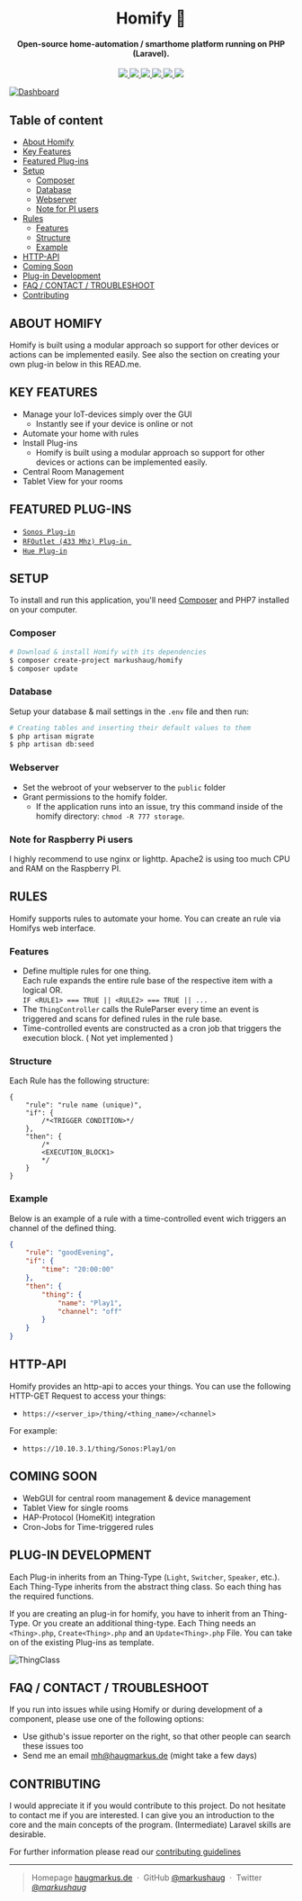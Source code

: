 <h1 align="center">
  Homify 🏡
  <br>
</h1>

<h4 align="center">Open-source home-automation / smarthome platform running on PHP (Laravel).</h4>

<p align="center">
  <a href="https://travis-ci.org/markushaug/homify">
    <img src="https://travis-ci.org/markushaug/homify.svg?branch=master">
  </a>
  <a href="https://www.codacy.com/app/markushaug/homify?utm_source=github.com&amp;utm_medium=referral&amp;utm_content=markushaug/homify&amp;utm_campaign=Badge_Grade">
      <img src="https://api.codacy.com/project/badge/Grade/caf921d27ed94b68b821792bd952fb62">
  </a>
  <a href="https://packagist.org/packages/markushaug/homify">
    <img src="https://img.shields.io/badge/php-7-green.svg?style=flat">
  </a>
  <a href="https://github.com/markushaug/homify">
    <img src="http://img.shields.io/badge/source-markushaug/homify-green.svg?style=flat">
  </a>
  <a href="https://packagist.org/packages/markushaug/homify">
    <img src="https://poser.pugx.org/markushaug/homify/downloads">
  </a>
  <a href="https://packagist.org/packages/markushaug/homify">
    <img src="https://poser.pugx.org/markushaug/homify/v/stable">
  </a>
</p>

[![Dashboard](https://i.imgur.com/YwK44H2.png)](https://github.com/markushaug/homify)


## Table of content

- [About Homify](#about-homify)
- [Key Features](#key-features)
- [Featured Plug-ins](#featured-plug-ins)
- [Setup](#setup)
    - [Composer](#composer)
    - [Database](#database)
    - [Webserver](#webserver)
    - [Note for PI users](#note-for-raspberry-pi-users)
- [Rules](#rules)
    - [Features](#features)
    - [Structure](#structure)
    - [Example](#example)
- [HTTP-API](#http-api)
- [Coming Soon](#coming-soon)
- [Plug-in Development](#plug-in-development)
- [FAQ / CONTACT / TROUBLESHOOT](#faq--contact--troubleshoot)
- [Contributing](#contributing)


## ABOUT HOMIFY
Homify is built using a modular approach so support for other devices or actions can be implemented easily. See also the section on creating your own plug-in below in this READ.me.

## KEY FEATURES

* Manage your IoT-devices simply over the GUI
  - Instantly see if your device is online or not
* Automate your home with rules
* Install Plug-ins
  - Homify is built using a modular approach so support for other devices or actions can be implemented easily.
* Central Room Management
* Tablet View for your rooms

## FEATURED PLUG-INS

- <a href="https://github.com/markushaug/homify-sonos">```Sonos Plug-in```</a>
- <a href="https://github.com/markushaug/homify-rfoutlet">```RFOutlet (433 Mhz) Plug-in ```</a>
- <a href="https://github.com/markushaug/homify-phue">```Hue Plug-in```</a>

## SETUP
To install and run this application, you'll need <a href="https://getcomposer.org/">Composer</a> and PHP7 installed on your computer. 

### Composer
```bash
# Download & install Homify with its dependencies
$ composer create-project markushaug/homify
$ composer update
```

### Database
Setup your database & mail settings in the ```.env``` file and then run:

```bash
# Creating tables and inserting their default values to them
$ php artisan migrate
$ php artisan db:seed
```

### Webserver
- Set the webroot of your webserver to the ```public``` folder
- Grant permissions to the homify folder. 
  - If the application runs into an issue, try this command inside of the homify directory: ```chmod -R 777 storage```.

### Note for Raspberry Pi users
I highly recommend to use nginx or lighttp. Apache2 is using too much CPU and RAM on the Raspberry PI.


## RULES
Homify supports rules to automate your home. You can create an rule via Homifys web interface.

### Features
- Define multiple rules for one thing.<br>
  Each rule expands the entire rule base of the respective item with a logical OR.<br>
  ```IF <RULE1> === TRUE || <RULE2> === TRUE || ...```<br>
- The ```ThingController``` calls the RuleParser every time an event is triggered and scans for defined rules in the rule base.
- Time-controlled events are constructed as a cron job that triggers the execution block. ( Not yet implemented )

### Structure
Each Rule has the following structure:
```
{
	"rule": "rule name (unique)",
	"if": {
        /*<TRIGGER CONDITION>*/
	},
	"then": {
        /*
        <EXECUTION_BLOCK1>
        */
	}
}
```
### Example
Below is an example of a rule with a time-controlled event wich triggers an channel of the defined thing.
```json
{
	"rule": "goodEvening",
	"if": {
		"time": "20:00:00"
	},
	"then": {
		"thing": {
			"name": "Play1",
			"channel": "off"
		}
	}
}
```

## HTTP-API
Homify provides an http-api to acces your things.
You can use the following HTTP-GET Request to access your things:

- ```https://<server_ip>/thing/<thing_name>/<channel>```

For example:
- ```https://10.10.3.1/thing/Sonos:Play1/on``` 

## COMING SOON
- WebGUI for central room management & device management
- Tablet View for single rooms
- HAP-Protocol (HomeKit) integration
- Cron-Jobs for Time-triggered rules

## PLUG-IN DEVELOPMENT
Each Plug-in inherits from an Thing-Type (```Light```, ```Switcher```, ```Speaker```, etc.). Each Thing-Type inherits from the abstract thing class. So each thing has the required functions.

If you are creating an plug-in for homify, you have to inherit from an Thing-Type. Or you create an additional thing-type.
Each Thing needs an ```<Thing>.php```, ```Create<Thing>.php``` and an ```Update<Thing>.php``` File. You can take on of the existing Plug-ins as template.

![ThingClass](https://i.imgur.com/2E75QX0.png)

## FAQ / CONTACT / TROUBLESHOOT
If you run into issues while using Homify or during development of a component, please use one of the following options:

- Use github's issue reporter on the right, so that other people can search these issues too
- Send me an email <a href="mailto:mh@haugmarkus.de">mh@haugmarkus.de</a> (might take a few days)

## CONTRIBUTING
I would appreciate it if you would contribute to this project.
Do not hesitate to contact me if you are interested. I can give you an introduction to the core and the main concepts of the program. (Intermediate) Laravel skills are desirable.

For further information please read our [contributing guidelines](https://github.com/markushaug/homify/blob/master/CONTRIBUTING.md)

---

> Homepage [haugmarkus.de](https://www.haugmarkus.de) &nbsp;&middot;&nbsp;
> GitHub [@markushaug](https://github.com/markushaug) &nbsp;&middot;&nbsp;
> Twitter [@_markushaug_](https://twitter.com/_markushaug_)

